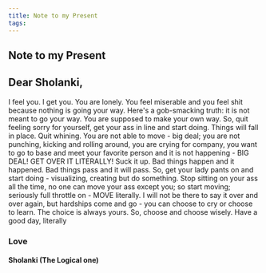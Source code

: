 ```yaml
---
title: Note to my Present
tags:
---
```


## Note to my Present
## Dear Sholanki,
I feel  you. I get you. You are lonely. You feel miserable and you feel shit because nothing is going your way. Here's a gob-smacking truth: it is not meant to go your way. You
are supposed to make your own way. So, quit feeling sorry for yourself, get your ass in line and start doing. Things will fall in place. Quit whining. You are not able to move -
big deal; you are not punching, kicking and rolling around, you are crying for company, you want to go to base and meet your favorite person and it is not happening - BIG DEAL!
GET OVER IT LITERALLY! Suck it up. Bad things happen and it happened. Bad things pass and it will pass. So, get your lady pants on and start doing - visualizing, creating but do
something. Stop sitting on your ass all the time, no one can move your ass except you; so start moving; seriously full throttle on - MOVE literally.
I will not be there to say it over and over again, but hardships come and go - you can choose to cry or choose to learn. The choice is always yours. So, choose and choose wisely.
Have a good day, literally
### Love
#### Sholanki (The Logical one)
